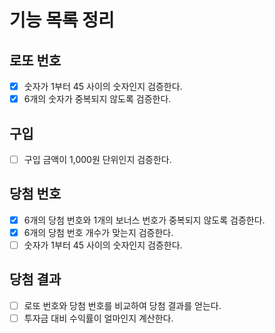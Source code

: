 # 기능 목록 정리

## 로또 번호

- [x] 숫자가 1부터 45 사이의 숫자인지 검증한다.
- [x] 6개의 숫자가 중복되지 않도록 검증한다.

## 구입

- [ ] 구입 금액이 1,000원 단위인지 검증한다.

## 당첨 번호

- [x] 6개의 당첨 번호와 1개의 보너스 번호가 중복되지 않도록 검증한다.
- [x] 6개의 당첨 번호 개수가 맞는지 검증한다.
- [ ] 숫자가 1부터 45 사이의 숫자인지 검증한다.

## 당첨 결과

- [ ] 로또 번호와 당첨 번호를 비교하여 당첨 결과를 얻는다.
- [ ] 투자금 대비 수익률이 얼마인지 계산한다.